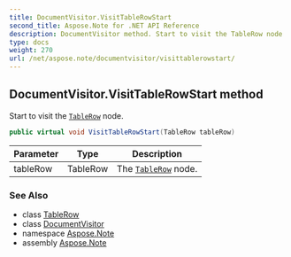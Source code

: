```yaml
---
title: DocumentVisitor.VisitTableRowStart
second_title: Aspose.Note for .NET API Reference
description: DocumentVisitor method. Start to visit the TableRow node
type: docs
weight: 270
url: /net/aspose.note/documentvisitor/visittablerowstart/
---
```

## DocumentVisitor.VisitTableRowStart method

Start to visit the [`TableRow`](../../tablerow/) node.

```csharp
public virtual void VisitTableRowStart(TableRow tableRow)
```

| Parameter | Type | Description |
| --- | --- | --- |
| tableRow | TableRow | The [`TableRow`](../../tablerow/) node. |

### See Also

* class [TableRow](../../tablerow/)
* class [DocumentVisitor](../)
* namespace [Aspose.Note](../../documentvisitor/)
* assembly [Aspose.Note](../../../)


